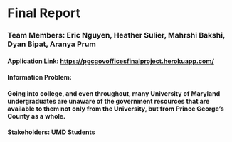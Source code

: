 # Final Report
### Team Members: Eric Nguyen, Heather Sulier, Mahrshi Bakshi, Dyan Bipat, Aranya Prum 
#### Application Link: https://pgcgovofficesfinalproject.herokuapp.com/ 
#### Information Problem:
#### Going into college, and even throughout, many University of Maryland undergraduates are unaware of the government resources that are available to them not only from the University, but from Prince George’s County as a whole.
#### Stakeholders: UMD Students
